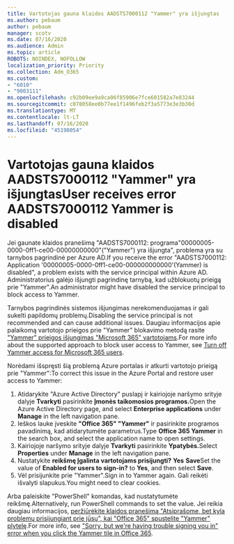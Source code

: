 ```yaml
---
title: Vartotojas gauna klaidos AADSTS7000112 "Yammer" yra išjungtas
ms.author: pebaum
author: pebaum
manager: scotv
ms.date: 07/16/2020
ms.audience: Admin
ms.topic: article
ROBOTS: NOINDEX, NOFOLLOW
localization_priority: Priority
ms.collection: Adm_O365
ms.custom:
- "6010"
- "9003111"
ms.openlocfilehash: c92b09ee9a9ca06f85906e7fce601582a7e83244
ms.sourcegitcommit: c078058ee0b77ee1f1496feb2f3a5773e3e3b30d
ms.translationtype: MT
ms.contentlocale: lt-LT
ms.lasthandoff: 07/16/2020
ms.locfileid: "45198054"
---
```

# <a name="user-receives-error-aadsts7000112-yammer-is-disabled"></a><span data-ttu-id="7722f-102">Vartotojas gauna klaidos AADSTS7000112 "Yammer" yra išjungtas</span><span class="sxs-lookup"><span data-stu-id="7722f-102">User receives error AADSTS7000112 Yammer is disabled</span></span>

<span data-ttu-id="7722f-103">Jei gaunate klaidos pranešimą "AADSTS7000112: programa"00000005-0000-0ff1-ce00-00000000000"("Yammer") yra išjungta", problema yra su tarnybos pagrindinė per Azure AD.</span><span class="sxs-lookup"><span data-stu-id="7722f-103">If you receive the error "AADSTS7000112: Application '00000005-0000-0ff1-ce00-000000000000'(Yammer) is disabled", a problem exists with the service principal within Azure AD.</span></span> <span data-ttu-id="7722f-104">Administratorius galėjo išjungti pagrindinę tarnybą, kad užblokuotų prieigą prie "Yammer".</span><span class="sxs-lookup"><span data-stu-id="7722f-104">An administrator might have disabled the service principal to block access to Yammer.</span></span>

<span data-ttu-id="7722f-105">Tarnybos pagrindinės sistemos išjungimas nerekomenduojamas ir gali sukelti papildomų problemų.</span><span class="sxs-lookup"><span data-stu-id="7722f-105">Disabling the service principal is not recommended and can cause additional issues.</span></span> <span data-ttu-id="7722f-106">Daugiau informacijos apie palaikomą vartotojo prieigos prie "Yammer" blokavimo metodą rasite ["Yammer" prieigos išjungimas "Microsoft 365" vartotojams](https://docs.microsoft.com/yammer/manage-yammer-users/turn-off-user-access).</span><span class="sxs-lookup"><span data-stu-id="7722f-106">For more info about the supported approach to block user access to Yammer, see [Turn off Yammer access for Microsoft 365 users](https://docs.microsoft.com/yammer/manage-yammer-users/turn-off-user-access).</span></span>  

<span data-ttu-id="7722f-107">Norėdami išspręsti šią problemą Azure portalas ir atkurti vartotojo prieigą prie "Yammer":</span><span class="sxs-lookup"><span data-stu-id="7722f-107">To correct this issue in the Azure Portal and restore user access to Yammer:</span></span>

1.  <span data-ttu-id="7722f-108">Atidarykite "Azure Active Directory" puslapį ir kairiojoje naršymo srityje dalyje **Tvarkyti** pasirinkite **Įmonės taikomosios programos.**</span><span class="sxs-lookup"><span data-stu-id="7722f-108">Open the Azure Active Directory page, and select **Enterprise applications** under **Manage** in the left navigation pane.</span></span>
3.  <span data-ttu-id="7722f-109">Ieškos lauke įveskite **"Office 365" "Yammer"** ir pasirinkite programos pavadinimą, kad atidarytumėte parametrus.</span><span class="sxs-lookup"><span data-stu-id="7722f-109">Type **Office 365 Yammer** in the search box, and select the application name to open settings.</span></span>
4.  <span data-ttu-id="7722f-110">Kairiojoje naršymo srityje dalyje **Tvarkyti** pasirinkite **Ypatybės.**</span><span class="sxs-lookup"><span data-stu-id="7722f-110">Select **Properties** under **Manage** in the left navigation pane.</span></span>
5.  <span data-ttu-id="7722f-111">Nustatykite **reikšmę Įgalinta vartotojams prisijungti?** **Yes** **Save**</span><span class="sxs-lookup"><span data-stu-id="7722f-111">Set the value of **Enabled for users to sign-in?** to **Yes**, and then select **Save**.</span></span>
6.  <span data-ttu-id="7722f-112">Vėl prisijunkite prie "Yammer".</span><span class="sxs-lookup"><span data-stu-id="7722f-112">Sign in to Yammer again.</span></span> <span data-ttu-id="7722f-113">Gali reikėti išvalyti slapukus.</span><span class="sxs-lookup"><span data-stu-id="7722f-113">You might need to clear cookies.</span></span>

<span data-ttu-id="7722f-114">Arba paleiskite "PowerShell" komandas, kad nustatytumėte reikšmę.</span><span class="sxs-lookup"><span data-stu-id="7722f-114">Alternatively, run PowerShell commands to set the value.</span></span> <span data-ttu-id="7722f-115">Jei reikia daugiau informacijos, [peržiūrėkite klaidos pranešimą "Atsiprašome, bet kyla problemų prisijungiant prie jūsų", kai "Office 365" spustelite "Yammer" plytelę](https://docs.microsoft.com/yammer/troubleshoot-problems/error-when-click-the-yammer-tile-in-office-365).</span><span class="sxs-lookup"><span data-stu-id="7722f-115">For more info, see ["Sorry, but we're having trouble signing you in" error when you click the Yammer tile in Office 365](https://docs.microsoft.com/yammer/troubleshoot-problems/error-when-click-the-yammer-tile-in-office-365).</span></span> 